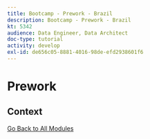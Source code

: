 ```yaml
---
title: Bootcamp - Prework - Brazil
description: Bootcamp - Prework - Brazil
kt: 5342
audience: Data Engineer, Data Architect
doc-type: tutorial
activity: develop
exl-id: de656c05-8881-4016-98de-efd2938601f6
---
```

# Prework

## Context


[Go Back to All Modules](./overview.md)
